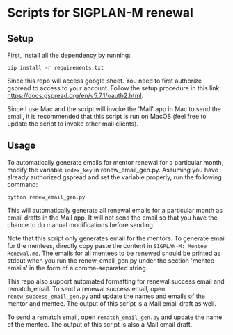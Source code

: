 # Scripts for SIGPLAN-M renewal

## Setup

First, install all the dependency by running:

```
pip install -r requirements.txt
```

Since this repo will access google sheet. You need to first authorize gspread to access to your account. Follow the setup procedure in this link: https://docs.gspread.org/en/v5.7.1/oauth2.html. 

Since I use Mac and the script will invoke the 'Mail' app in Mac to send the email, it is recommended that this script is run on MacOS (feel free to update the script to invoke other mail clients). 

## Usage

To automatically generate emails for mentor renewal for a particular month, modify the variable `index_key` in renew_email_gen.py. Assuming you have already authorized gspread and set the variable properly, run the following command:

```
python renew_email_gen.py
```

This will automatically generate all renewal emails for a particular month as email drafts in the Mail app. It will not send the email so that you have the chance to do manual modifications before sending. 

Note that this script only generates email for the mentors. To generate email for the mentees, directly copy paste the content in `SIGPLAN-M: Mentee Renewal.md`. The emails for all mentees to be renewed should be printed as stdout when you run the renew_email_gen.py under the section 'mentee emails' in the form of a comma-separated string. 

This repo also support automated formatting for renewal success email and rematch_email. To send a renewal success email, open `renew_success_email_gen.py` and update the names and emails of the mentor and mentee. The output of this script is a Mail email draft as well.

To send a rematch email, open `rematch_email_gen.py` and update the name of the mentee. The output of this script is also a Mail email draft. 